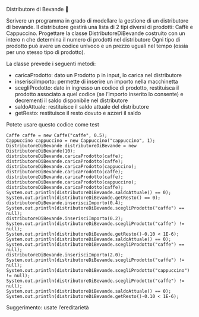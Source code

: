 Distributore di Bevande 🛵

Scrivere un programma in grado di modellare la gestione di un distributore di bevande. Il distributore gestirà una lista di 2 tipi diversi di prodotti: Caffè e Cappuccino.
Progettare la classe DistributoreDiBevande costruito con un intero n che determina il numero di prodotti nel distributore
Ogni tipo di prodotto può avere un codice univoco e un prezzo uguali nel tempo (ossia per uno stesso tipo di prodotto).

La classe prevede i seguenti metodi:

- caricaProdotto: dato un Prodotto p in input, lo carica nel distributore
- inserisciImporto: permette di inserire un importo nella macchinetta
- scegliProdotto: dato in ingresso un codice di prodotto, restituisca il 
  prodotto associato a quel codice (se l’importo inserito lo consente) e 
  decrementi il saldo disponibile nel distributore
- saldoAttuale: restituisce il saldo attuale del distributore
- getResto: restituisce il resto dovuto e azzeri il saldo


Potete usare questo codice come test

```
Caffe caffe = new Caffe("caffe", 0.5);
Cappuccino cappuccino = new Cappuccino("cappuccino", 1);
DistributoreDiBevande distributoreDiBevande = new DistributoreDiBevande(10);
distributoreDiBevande.caricaProdotto(caffe);
distributoreDiBevande.caricaProdotto(caffe);
distributoreDiBevande.caricaProdotto(cappuccino);
distributoreDiBevande.caricaProdotto(caffe);
distributoreDiBevande.caricaProdotto(caffe);
distributoreDiBevande.caricaProdotto(cappuccino);
distributoreDiBevande.caricaProdotto(caffe);
System.out.println(distributoreDiBevande.saldoAttuale() == 0);
System.out.println(distributoreDiBevande.getResto() == 0);
distributoreDiBevande.inserisciImporto(0.4);
System.out.println(distributoreDiBevande.scegliProdotto("caffe") == null);
distributoreDiBevande.inserisciImporto(0.2);
System.out.println(distributoreDiBevande.scegliProdotto("caffe") != null);
System.out.println(distributoreDiBevande.getResto()-0.10 < 1E-6);
System.out.println(distributoreDiBevande.saldoAttuale() == 0);
System.out.println(distributoreDiBevande.scegliProdotto("caffe") == null);
distributoreDiBevande.inserisciImporto(2.0);
System.out.println(distributoreDiBevande.scegliProdotto("caffe") != null);
System.out.println(distributoreDiBevande.scegliProdotto("cappuccino") != null);
System.out.println(distributoreDiBevande.scegliProdotto("caffe") != null);
System.out.println(distributoreDiBevande.saldoAttuale() == 0);
System.out.println(distributoreDiBevande.getResto()-0.10 < 1E-6);
```

Suggerimento: usate l’ereditarietà
